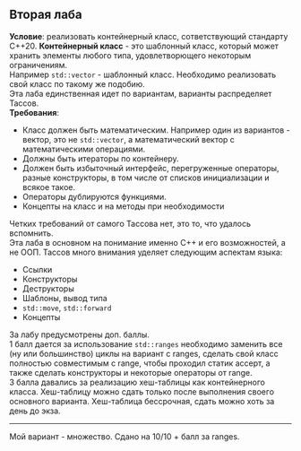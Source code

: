 ## Вторая лаба
**Условие**: реализовать контейнерный класс, сответствующий стандарту C++20. 
**Контейнерный класс** - это шаблонный класс, который может хранить элементы любого типа, удовлетворющего некоторым ограничениям. \
Например `std::vector` - шаблонный класс. Необходимо реализовать свой класс по такому же подобию. \
Эта лаба единственная идет по вариантам, варианты распределяет Тассов. \
**Требования**:
- Класс должен быть математическим. Например один из вариантов - вектор, это не `std::vector`, а математический вектор с математическими операциями.
- Должны быть итераторы по контейнеру.
- Должен быть избыточный интерфейс, перегруженные операторы, разные конструкторы, в том числе от списков инициализации и всякое такое.
- Операторы дублируются функциями.
- Концепты на класс и на методы при необходимости

Четких требований от самого Тассова нет, это то, что удалось вспомнить. \
Эта лаба в основном на понимание именно C++ и его возможностей, а не ООП. 
Тассов много внимания уделяет следующим аспектам языка:
- Ссылки
- Конструкторы
- Деструкторы
- Шаблоны, вывод типа
- `std::move`, `std::forward`
- Концепты

За лабу предусмотрены доп. баллы. \
1 балл дается за использование `std::ranges` необходимо заменить все (ну или большинство) циклы на вариант с ranges, сделать свой класс
полностью совместимым с range, чтобы проходил статик ассерт, а также сделать конструкторы и некоторые операторы от range. \
3 балла давались за реализацию хеш-таблицы как контейнерного класса. Хеш-таблицу можно сдать только после выполнения своего основного варианта.
Хеш-таблица бессрочная, сдать можно хоть за день до экза.

---

Мой вариант - множество. Сдано на 10/10 + балл за ranges.
